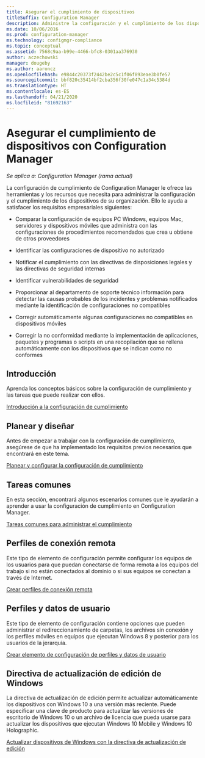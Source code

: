 ```yaml
---
title: Asegurar el cumplimiento de dispositivos
titleSuffix: Configuration Manager
description: Administre la configuración y el cumplimiento de los dispositivos de la organización mediante Configuration Manager.
ms.date: 10/06/2016
ms.prod: configuration-manager
ms.technology: configmgr-compliance
ms.topic: conceptual
ms.assetid: 7568c9aa-b99e-4466-bfc8-0301aa376930
author: aczechowski
manager: dougeby
ms.author: aaroncz
ms.openlocfilehash: e9844c20373f2442be2c5c1f06f893eae3b0fe57
ms.sourcegitcommit: bbf820c35414bf2cba356f30fe047c1a34c5384d
ms.translationtype: HT
ms.contentlocale: es-ES
ms.lasthandoff: 04/21/2020
ms.locfileid: "81692163"
---
```

# <a name="ensure-device-compliance-with-configuration-manager"></a>Asegurar el cumplimiento de dispositivos con Configuration Manager

*Se aplica a: Configuration Manager (rama actual)*

La configuración de cumplimiento de Configuration Manager le ofrece las herramientas y los recursos que necesita para administrar la configuración y el cumplimiento de los dispositivos de su organización. Ello le ayuda a satisfacer los requisitos empresariales siguientes:  

-   Comparar la configuración de equipos PC Windows, equipos Mac, servidores y dispositivos móviles que administra con las configuraciones de procedimientos recomendados que crea u obtiene de otros proveedores  

-   Identificar las configuraciones de dispositivo no autorizado  

-   Notificar el cumplimiento con las directivas de disposiciones legales y las directivas de seguridad internas  

-   Identificar vulnerabilidades de seguridad  

-   Proporcionar al departamento de soporte técnico información para detectar las causas probables de los incidentes y problemas notificados mediante la identificación de configuraciones no compatibles  

-   Corregir automáticamente algunas configuraciones no compatibles en dispositivos móviles  

-   Corregir la no conformidad mediante la implementación de aplicaciones, paquetes y programas o scripts en una recopilación que se rellena automáticamente con los dispositivos que se indican como no conformes  


## <a name="get-started"></a>Introducción  
 Aprenda los conceptos básicos sobre la configuración de cumplimiento y las tareas que puede realizar con ellos.  

 [Introducción a la configuración de cumplimiento](../../compliance/get-started/get-started-with-compliance-settings.md)  

## <a name="plan-and-design"></a>Planear y diseñar  
 Antes de empezar a trabajar con la configuración de cumplimiento, asegúrese de que ha implementado los requisitos previos necesarios que encontrará en este tema.  

 [Planear y configurar la configuración de cumplimiento](../../compliance/plan-design/plan-for-and-configure-compliance-settings.md)  

## <a name="common-tasks"></a>Tareas comunes  
 En esta sección, encontrará algunos escenarios comunes que le ayudarán a aprender a usar la configuración de cumplimiento en Configuration Manager.  

 [Tareas comunes para administrar el cumplimiento](../../compliance/plan-design/common-tasks-for-managing-compliance.md)  

## <a name="remote-connection-profiles"></a>Perfiles de conexión remota  
 Este tipo de elemento de configuración permite configurar los equipos de los usuarios para que puedan conectarse de forma remota a los equipos del trabajo si no están conectados al dominio o si sus equipos se conectan a través de Internet.  

 [Crear perfiles de conexión remota](../deploy-use/create-remote-connection-profiles.md)  

## <a name="user-data-and-profiles"></a>Perfiles y datos de usuario  
 Este tipo de elemento de configuración contiene opciones que pueden administrar el redireccionamiento de carpetas, los archivos sin conexión y los perfiles móviles en equipos que ejecutan Windows 8 y posterior para los usuarios de la jerarquía.  

 [Crear elemento de configuración de perfiles y datos de usuario](../deploy-use/create-user-data-and-profiles-configuration-items.md)  

## <a name="windows-edition-upgrade-policy"></a>Directiva de actualización de edición de Windows  
 La directiva de actualización de edición permite actualizar automáticamente los dispositivos con Windows 10 a una versión más reciente. Puede especificar una clave de producto para actualizar las versiones de escritorio de Windows 10 o un archivo de licencia que pueda usarse para actualizar los dispositivos que ejecutan Windows 10 Mobile y Windows 10 Holographic.  

 [Actualizar dispositivos de Windows con la directiva de actualización de edición](../deploy-use/upgrade-windows-version.md)  
